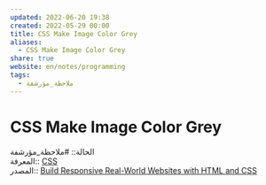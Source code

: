 ```yaml
---  
updated: 2022-06-20 19:38  
created: 2022-05-29 00:00  
title: CSS Make Image Color Grey  
aliases:  
  - CSS Make Image Color Grey  
share: true  
website: en/notes/programming  
tags:  
  - ملاحظة_مؤرشفة  
---  
```

  
  
# CSS Make Image Color Grey  
  
الحالة:: #ملاحظة_مؤرشفة  
المعرفة:: [CSS](CSS)  
المصدر:: [Build Responsive Real-World Websites with HTML and CSS](Build%20Responsive%20Real-World%20Websites%20with%20HTML%20and%20CSS)  
  
